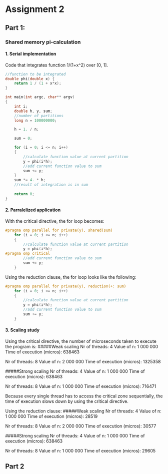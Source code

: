 # Assignment 2
## Part 1:
### Shared memory pi-calculation
#### 1. Serial implementation
Code that integrates function 1/(1+x^2) over [0, 1].
```C++
//function to be integrated
double phi(double x) {
    return 1 / (1 + x*x);
}

int main(int argc, char** argv)
{
    int i;
    double h, y, sum;
    //number of partitions
    long n = 100000000;

    h = 1. / n;

    sum = 0;

    for (i = 0; i <= n; i++)
    {
        //calculate function value at current partition
        y = phi(i*h);
        //add current function value to sum
        sum += y;
    }
    sum *= 4. * h;
	//result of integration is in sum
	
    return 0;
}
```

#### 2. Parralelized application
With the critical directive, the for loop becomes:
```C++
#pragma omp parallel for private(y), shared(sum) 
    for (i = 0; i <= n; i++)
    {
        //calculate function value at current partition
        y = phi(i*h);
#pragma omp critical 
        //add current function value to sum
        sum += y;
    }
```
Using the reduction clause, the for loop looks like the following:
```C++
#pragma omp parallel for private(y), reduction(+: sum)
    for (i = 0; i <= n; i++)
    {
        //calculate function value at current partition
        y = phi(i*h);
        //add current function value to sum
        sum += y;
    }
```

#### 3. Scaling study
Using the critical directive, the number of microseconds taken to execute the program is:
#####Weak scaling
Nr of threads: 4
Value of n: 1 000 000
Time of execution (micros): 638463

Nr of threads: 8
Value of n: 2 000 000
Time of execution (micros): 1325358

#####Strong scaling
Nr of threads: 4
Value of n: 1 000 000
Time of execution (micros): 638463

Nr of threads: 8
Value of n: 1 000 000
Time of execution (micros): 716471

Because every single thread has to access the critical zone sequentially, the time of execution slows down by using the critical directive.

Using the reduction clause:
#####Weak scaling
Nr of threads: 4
Value of n: 1 000 000
Time of execution (micros): 28519 

Nr of threads: 8
Value of n: 2 000 000
Time of execution (micros): 30577

#####Strong scaling
Nr of threads: 4
Value of n: 1 000 000
Time of execution (micros): 638463

Nr of threads: 8
Value of n: 1 000 000
Time of execution (micros): 29605

## Part 2